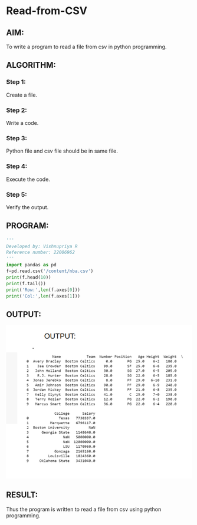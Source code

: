 # Read-from-CSV

## AIM:
To write a program to read a file from csv in python programming.

## ALGORITHM:
### Step 1:
Create a file.
### Step 2:
Write a code.
### Step 3:
Python file and csv file should be in same file.
### Step 4:
Execute the code.
### Step 5:
Verify the output.

## PROGRAM:
```python
'''
Developed by: Vishnupriya R
Reference number: 22006962
'''
import pandas as pd
f=pd.read.csv('/content/nba.csv')
print(f.head(10))
print(f.tail())
print('Row:',len(f.axes[0]))
print('Col:',len(f.axes[1]))
```

## OUTPUT:
![](csvvv.png)

## RESULT:
Thus the program is written to read a file from csv using python programming.
